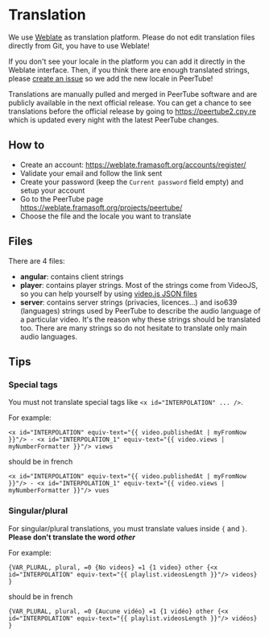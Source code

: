 # Translation

We use [Weblate](https://weblate.org) as translation platform.
Please do not edit translation files directly from Git, you have to use Weblate!

If you don't see your locale in the platform you can add it directly in the Weblate interface.
Then, if you think there are enough translated strings, please [create an issue](https://github.com/Chocobozzz/PeerTube/issues) so we add the new locale in PeerTube!

Translations are manually pulled and merged in PeerTube software and are publicly available in the next official release.
You can get a chance to see translations before the official release by going to https://peertube2.cpy.re which is updated every night with the latest PeerTube changes.


## How to

 * Create an account: https://weblate.framasoft.org/accounts/register/
 * Validate your email and follow the link sent
 * Create your password (keep the `Current password` field empty) and setup your account
 * Go to the PeerTube page https://weblate.framasoft.org/projects/peertube/
 * Choose the file and the locale you want to translate


## Files

There are 4 files:
 * **angular**: contains client strings
 * **player**: contains player strings.
 Most of the strings come from VideoJS, so you can help yourself by using [video.js JSON files](https://github.com/videojs/video.js/tree/master/lang)
 * **server**: contains server strings (privacies, licences...) and iso639 (languages) strings used by PeerTube to describe the audio language of a particular video.
 It's the reason why these strings should be translated too. There are many strings so do not hesitate to translate only main audio languages.


## Tips

### Special tags

You must not translate special tags like `<x id="INTERPOLATION" ... />`.

For example:
```
<x id="INTERPOLATION" equiv-text="{{ video.publishedAt | myFromNow }}"/> - <x id="INTERPOLATION_1" equiv-text="{{ video.views | myNumberFormatter }}"/> views
```

should be in french
```
<x id="INTERPOLATION" equiv-text="{{ video.publishedAt | myFromNow }}"/> - <x id="INTERPOLATION_1" equiv-text="{{ video.views | myNumberFormatter }}"/> vues
```


### Singular/plural

For singular/plural translations, you must translate values inside `{` and `}`. **Please don't translate the word *other***

For example:

```
{VAR_PLURAL, plural, =0 {No videos} =1 {1 video} other {<x id="INTERPOLATION" equiv-text="{{ playlist.videosLength }}"/> videos} }
```

should be in french

```
{VAR_PLURAL, plural, =0 {Aucune vidéo} =1 {1 vidéo} other {<x id="INTERPOLATION" equiv-text="{{ playlist.videosLength }}"/> vidéos} }
```
